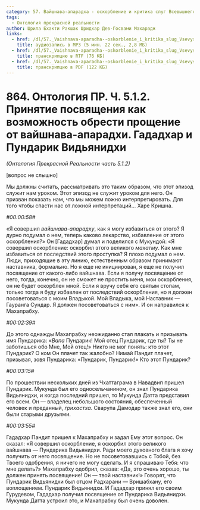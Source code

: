 ```yaml
---
category: 57. Вайшнава-апарадха - оскорбление и критика слуг Всевышнего
tags:
  - Онтология прекрасной реальности
author: Шрила Бхакти Ракшак Шридхар Дев-Госвами Махарадж
links:
  - href: /dl/57._Vaishnava-aparadha--oskorblenie_i_kritika_slug_Vsevyshnego/864_OntologiyaPR_5.1.2_SridharMj_Prinjatie_posvjashhenija_kak_vozmozhnost_obresti_proshhenie_ot_vajshnava-aparadhi.mp3
    title: аудиозапись в MP3 (5 мин. 22 сек., 2,8 МБ)
  - href: /dl/57._Vaishnava-aparadha--oskorblenie_i_kritika_slug_Vsevyshnego/864_OntologiyaPR_5.1.2_SridharMj_Prinjatie_posvjashhenija_kak_vozmozhnost_obresti_proshhenie_ot_vajshnava-aparadhi.rtf
    title: транскрипцию в RTF (76 КБ)
  - href: /dl/57._Vaishnava-aparadha--oskorblenie_i_kritika_slug_Vsevyshnego/864_OntologiyaPR_5.1.2_SridharMj_Prinjatie_posvjashhenija_kak_vozmozhnost_obresti_proshhenie_ot_vajshnava-aparadhi.pdf
    title: транскрипцию в PDF (122 КБ)
---
```


# 864. Онтология ПР. Ч. 5.1.2. Принятие посвящения как возможность обрести прощение от вайшнава-апарадхи. Гададхар и Пундарик Видьянидхи

*(Онтология Прекрасной Реальности часть 5.1.2)*

[вопрос не слышно]

Мы должны считать, рассматривать это таким образом, что этот эпизод служит нам уроком. Этот эпизод не служит уроком для него. Он призван показать нам, что мы можем ложно интерпретировать. Для того чтобы спасти нас от ложной интерпретаций… Харе Кришна.

*#00:00:58#*

«Я совершил *вайшнава-апарадху*, как я могу избавиться от этого? Я дурно подумал о нем, теперь каково лекарство, избавление от этого оскорбления?» Он [Гададхар] думал и поделился с Мукундой: «Я совершил оскорбление: оскорбил этого великого *махатму*. Как мне избавиться от последствий этого проступка? Я плохо подумал о нем. Люди, приходящие в эту линию, естественным образом принимают наставника, формально. Но я еще не инициирован, я еще не получил посвящение от какого-либо вайшнава. Если я получу посвящение от него, тогда, конечно, он не сможет не простить меня, мои оскорбления, он не будет оскорблен мной. Если я вручу себя его святым стопам, только тогда я буду избавлен от последствий оскорбления, но я должен посоветоваться с моим Владыкой. Мой Владыка, мой Наставник — Гауранга Сундар. Я должен посоветоваться с ним». И он направился к Махапрабху.

*#00:02:39#*

До этого однажды Махапрабху неожиданно стал плакать и призывать имя Пундарика: «*Вапа* Пундарик! Мой отец Пундарик, где ты? Ты не заботишься обо Мне, Мой отец!» Никто не мог понять: кто этот Пундарик? О ком Он плачет так жалобно? Нимай Пандит плачет, призывая, зовя Пундарика: «Пундарик, Пундарик!» Кто этот Пундарик?

*#00:03:15#*

По прошествии нескольких дней из Чхаттаграма в Навадвип пришел Пундарик. Мукунда был его односельчанином, он знал Пундарика Видьянидхи, и когда последний пришел, то Мукунда Датта представил его всем. Он — владелец небольшого состояния, обеспеченный человек и преданный, *грихастха*. Сварупа Дамодар также знал его, они были старыми друзьями.

*#00:03:55#*

Гададхар Пандит пришел к Махапрабху и задал Ему этот вопрос. Он сказал: «Я совершил оскорбление, я оскорбил этого великого вайшнава — Пундарика Видьянидхи. Ради моего духовного блага я хочу получить от него посвящение. Но не посоветовавшись с Тобой, без Твоего одобрения, я ничего не могу сделать. И я спрашиваю Тебя: что мне делать?» Махапрабху одобрил, сказав: «Да, это очень хорошо, ты должен принять посвящение! Он — твой наставник!» Говорят, что Пундарик Видьянидхи был отцом Радхарани — Вришабхану, его воплощением. Пундарик Видьянидхи. И Гададхар принял его своим Гурудевом, Гададхар получил посвящение от Пундарика Видьянидхи. Мукунда Датта устроил это, и Махапрабху был очень доволен.

